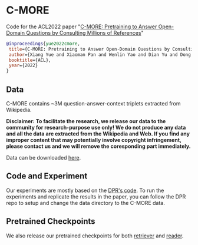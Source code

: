 # C-MORE
Code for the ACL2022 paper "[C-MORE: Pretraining to Answer Open-Domain Questions by Consulting Millions of References]()"

```bib
@inproceedings{yue2022cmore,
 title={C-MORE: Pretraining to Answer Open-Domain Questions by Consulting Millions of References},
 author={Xiang Yue and Xiaoman Pan and Wenlin Yao and Dian Yu and Dong Yu and Jianshu Chen},
 booktitle={ACL},
 year={2022}
}
```

## Data
C-MORE contains ~3M question-answer-context triplets extracted from Wikipedia.

**Disclaimer:  To facilitate the research, we release our data to the community for research-purpose use only! We do not produce any data and all the data are extracted from the Wikipedia and Web. If you find any improper content that may potentially involve copyright infringement, please contact us and we will remove the coresponding part immediately.**

Data can be downloaded [here](). 


## Code and Experiment
Our experiments are mostly based on the [DPR's code](https://github.com/facebookresearch/DPR). To run the experiments and replicate the results in the paper, you can follow the DPR repo to setup and change the data directory to the C-MORE data.

## Pretrained Checkpoints
We also release our pretrained checkpoints for both [retriever]() and [reader]().
